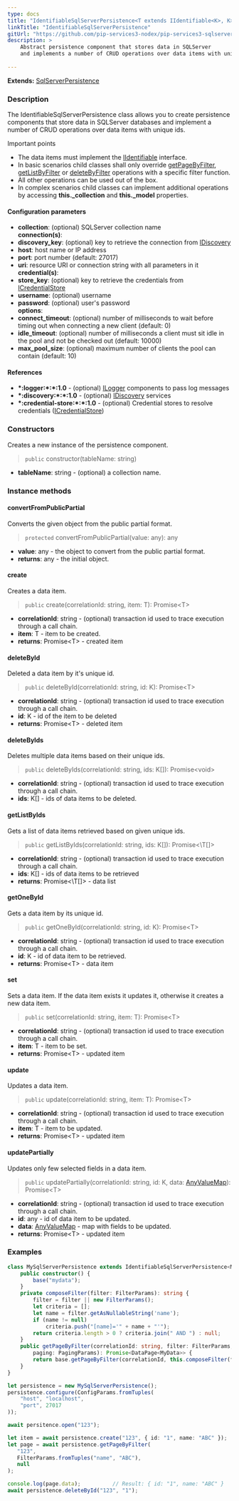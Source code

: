 ```yaml
---
type: docs
title: "IdentifiableSqlServerPersistence<T extends IIdentifiable<K>, K>"
linkTitle: "IdentifiableSqlServerPersistence"
gitUrl: "https://github.com/pip-services3-nodex/pip-services3-sqlserver-nodex"
description: >
    Abstract persistence component that stores data in SQLServer
    and implements a number of CRUD operations over data items with unique ids.
    
---
```


**Extends:** [SqlServerPersistence<T>](../sqlserver_persistence)

### Description

The IdentifiableSqlServerPersistence class allows you to create persistence components that store data in SQLServer databases and implement a number of CRUD operations over data items with unique ids.

Important points

- The data items must implement the [IIdentifiable](../../../commons/data/iidentifiable) interface.
- In basic scenarios child classes shall only override [getPageByFilter](../sqlserver_persistence/#getpagebyfilter), [getListByFilter](../sqlserver_persistence/#getlistbyfilter) or [deleteByFilter](../sqlserver_persistence/#deletebyfilter)   operations with a specific filter function.
- All other operations can be used out of the box. 
- In complex scenarios child classes can implement additional operations by accessing **this._collection** and **this._model** properties.

#### Configuration parameters

- **collection**: (optional) SQLServer collection name   
**connection(s)**:   
- **discovery_key**: (optional) key to retrieve the connection from [IDiscovery](../../../components/connect/idiscovery)
- **host**: host name or IP address
- **port**: port number (default: 27017)
- **uri**: resource URI or connection string with all parameters in it   
**credential(s)**:
- **store_key**: (optional) key to retrieve the credentials from [ICredentialStore](../../../components/auth/icredential_store)
- **username**: (optional) username
- **password**: (optional) user's password  
**options**:
- **connect_timeout**: (optional) number of milliseconds to wait before timing out when connecting a new client (default: 0)
- **idle_timeout**: (optional) number of milliseconds a client must sit idle in the pool and not be checked out (default: 10000)
- **max_pool_size**: (optional) maximum number of clients the pool can contain (default: 10)


#### References
- **\*:logger:\*:\*:1.0** - (optional) [ILogger](../../../components/log/ilogger) components to pass log messages
- **\*:discovery:\*:\*:1.0** - (optional) [IDiscovery](../../../components/connect/idiscovery) services
- **\*:credential-store:\*:\*:1.0** - (optional) Credential stores to resolve credentials ([ICredentialStore](../../../components/auth/icredential_store))



### Constructors
Creates a new instance of the persistence component.

> `public` constructor(tableName: string)

- **tableName**: string - (optional) a collection name.


### Instance methods

#### convertFromPublicPartial
Converts the given object from the public partial format.

> `protected` convertFromPublicPartial(value: any): any

- **value**: any - the object to convert from the public partial format.
- **returns**: any - the initial object.


#### create
Creates a data item.

> `public` create(correlationId: string, item: T): Promise\<T\>

- **correlationId**: string - (optional) transaction id used to trace execution through a call chain.
- **item**: T - item to be created.
- **returns**: Promise\<T\> - created item


#### deleteById
Deleted a data item by it's unique id.

> `public` deleteById(correlationId: string, id: K): Promise\<T\>

- **correlationId**: string - (optional) transaction id used to trace execution through a call chain.
- **id**: K - id of the item to be deleted
- **returns**: Promise\<T\> - deleted item


#### deleteByIds
Deletes multiple data items based on their unique ids.

> `public` deleteByIds(correlationId: string, ids: K[]): Promise\<void\>

- **correlationId**: string - (optional) transaction id used to trace execution through a call chain.
- **ids**: K[] - ids of data items to be deleted.


#### getListByIds
Gets a list of data items retrieved based on given unique ids.

> `public` getListByIds(correlationId: string, ids: K[]): Promise<\T[]\>

- **correlationId**: string - (optional) transaction id used to trace execution through a call chain.
- **ids**: K[] - ids of data items to be retrieved
- **returns**: Promise<\T[]\> - data list


#### getOneById
Gets a data item by its unique id.

> `public` getOneById(correlationId: string, id: K): Promise\<T\>

- **correlationId**: string - (optional) transaction id used to trace execution through a call chain.
- **id**: K - id of data item to be retrieved.
- **returns**: Promise\<T\> - data item


#### set
Sets a data item. If the data item exists it updates it,
otherwise it creates a new data item.

> `public` set(correlationId: string, item: T): Promise\<T\>

- **correlationId**: string - (optional) transaction id used to trace execution through a call chain.
- **item**: T - item to be set.
- **returns**: Promise\<T\> - updated item


#### update
Updates a data item.

> `public` update(correlationId: string, item: T): Promise\<T\>

- **correlationId**: string - (optional) transaction id used to trace execution through a call chain.
- **item**: T - item to be updated.
- **returns**: Promise\<T\> - updated item


#### updatePartially
Updates only few selected fields in a data item.

> `public` updatePartially(correlationId: string, id: K, data: [AnyValueMap](../../../commons/data/any_value_map)): Promise\<T\>

- **correlationId**: string - (optional) transaction id used to trace execution through a call chain.
- **id**: any - id of data item to be updated.
- **data**: [AnyValueMap](../../../commons/data/any_value_map) - map with fields to be updated.
- **returns**: Promise\<T\> - updated item

### Examples

```typescript
class MySqlServerPersistence extends IdentifiableSqlServerPersistence<MyData, string> {
    public constructor() {
        base("mydata");
    }
    private composeFilter(filter: FilterParams): string {
        filter = filter || new FilterParams();
        let criteria = [];
        let name = filter.getAsNullableString('name');
        if (name != null)
            criteria.push("[name]='" + name + "'");
        return criteria.length > 0 ? criteria.join(" AND ") : null;
    }
    public getPageByFilter(correlationId: string, filter: FilterParams,
        paging: PagingParams): Promise<DataPage<MyData>> {
        return base.getPageByFilter(correlationId, this.composeFilter(filter), paging, null, null)
    }
}

let persistence = new MySqlServerPersistence();
persistence.configure(ConfigParams.fromTuples(
    "host", "localhost",
    "port", 27017
));

await persitence.open("123");

let item = await persistence.create("123", { id: "1", name: "ABC" });
let page = await persistence.getPageByFilter(
   "123",
   FilterParams.fromTuples("name", "ABC"),
   null
);

console.log(page.data);          // Result: { id: "1", name: "ABC" }
await persistence.deleteById("123", "1");

```
